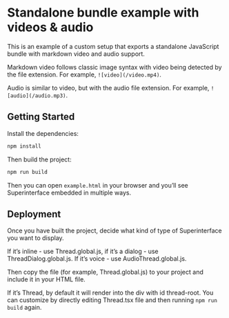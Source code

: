 # Standalone bundle example with videos & audio

This is an example of a custom setup that exports a standalone JavaScript bundle with markdown video and audio support.

Markdown video follows classic image syntax with video being detected by the file extension. For example, `![video](/video.mp4)`.

Audio is similar to video, but with the audio file extension. For example, `![audio](/audio.mp3)`.

## Getting Started

Install the dependencies:

```bash
npm install
```

Then build the project:

```bash
npm run build
```

Then you can open `example.html` in your browser and you’ll see Superinterface embedded in multiple ways.

## Deployment

Once you have built the project, decide what kind of type of Superinterface you want to display.

If it’s inline - use Thread.global.js, if it’s a dialog - use ThreadDialog.global.js. If it’s voice - use AudioThread.global.js.

Then copy the file (for example, Thread.global.js) to your project and include it in your HTML file.

If it’s Thread, by default it will render into the div with id thread-root. You can customize by directly editing Thread.tsx file and then running `npm run build` again.
